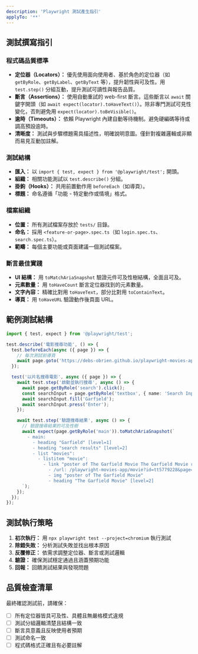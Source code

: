 ```yaml
---
description: 'Playwright 測試產生指引'
applyTo: '**'
---
```


## 測試撰寫指引

### 程式碼品質標準
- **定位器（Locators）：** 優先使用面向使用者、基於角色的定位器（如 `getByRole`、`getByLabel`、`getByText` 等），提升韌性與可及性。用 `test.step()` 分組互動，提升測試可讀性與報告品質。
- **斷言（Assertions）：** 使用自動重試的 web-first 斷言。這些斷言以 `await` 關鍵字開頭（如 `await expect(locator).toHaveText()`）。除非專門測試可見性變化，否則避免用 `expect(locator).toBeVisible()`。
- **逾時（Timeouts）：** 依賴 Playwright 內建自動等待機制。避免硬編碼等待或調高預設逾時。
- **清晰度：** 測試與步驟標題需具描述性，明確說明意圖。僅針對複雜邏輯或非顯而易見互動加註解。

### 測試結構
- **匯入：** 以 `import { test, expect } from '@playwright/test';` 開頭。
- **組織：** 相關功能測試以 `test.describe()` 分組。
- **掛鉤（Hooks）：** 共用前置動作用 `beforeEach`（如導頁）。
- **標題：** 命名遵循「功能 - 特定動作或情境」格式。

### 檔案組織
- **位置：** 所有測試檔案存放於 `tests/` 目錄。
- **命名：** 採用 `<feature-or-page>.spec.ts`（如 `login.spec.ts`、`search.spec.ts`）。
- **範疇：** 每個主要功能或頁面建議一個測試檔案。

### 斷言最佳實踐
- **UI 結構：** 用 `toMatchAriaSnapshot` 驗證元件可及性樹結構，全面且可及。
- **元素數量：** 用 `toHaveCount` 斷言定位器找到的元素數量。
- **文字內容：** 精確比對用 `toHaveText`，部分比對用 `toContainText`。
- **導頁：** 用 `toHaveURL` 驗證動作後頁面 URL。

## 範例測試結構

```typescript
import { test, expect } from '@playwright/test';

test.describe('電影搜尋功能', () => {
  test.beforeEach(async ({ page }) => {
    // 每次測試前導頁
    await page.goto('https://debs-obrien.github.io/playwright-movies-app');
  });

  test('以片名搜尋電影', async ({ page }) => {
    await test.step('啟動並執行搜尋', async () => {
      await page.getByRole('search').click();
      const searchInput = page.getByRole('textbox', { name: 'Search Input' });
      await searchInput.fill('Garfield');
      await searchInput.press('Enter');
    });

    await test.step('驗證搜尋結果', async () => {
      // 驗證搜尋結果的可及性樹
      await expect(page.getByRole('main')).toMatchAriaSnapshot(`
        - main:
          - heading "Garfield" [level=1]
          - heading "search results" [level=2]
          - list "movies":
            - listitem "movie":
              - link "poster of The Garfield Movie The Garfield Movie rating":
                - /url: /playwright-movies-app/movie?id=tt5779228&page=1
                - img "poster of The Garfield Movie"
                - heading "The Garfield Movie" [level=2]
      `);
    });
  });
});
```

## 測試執行策略

1. **初次執行：** 用 `npx playwright test --project=chromium` 執行測試
2. **除錯失敗：** 分析測試失敗並找出根本原因
3. **反覆修正：** 依需求調整定位器、斷言或測試邏輯
4. **驗證：** 確保測試穩定通過且涵蓋預期功能
5. **回報：** 回饋測試結果與發現問題

## 品質檢查清單

最終確認測試前，請確保：
- [ ] 所有定位器皆具可及性、具體且無嚴格模式違規
- [ ] 測試分組邏輯清楚且結構一致
- [ ] 斷言具意義且反映使用者預期
- [ ] 測試命名一致
- [ ] 程式碼格式正確且有必要註解

